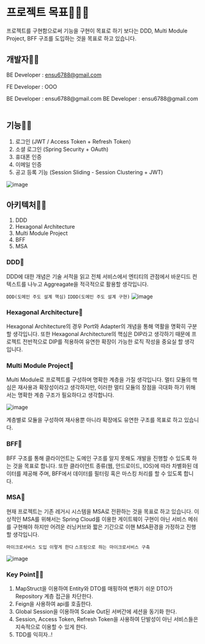 # 프로젝트 목표🚀🚀🚀
프로젝트를 구현함으로써 기능을 구현이 목표로 하기 보다는 DDD, Multi Module Project, BFF 구조를 
도입하는 것을 목표로 하고 있습니다.


## 개발자🚀🚀
BE Developer : ensu6788@gmail.com 

FE Developer : OOO

<table>
  <tr>
   BE Developer : ensu6788@gmail.com  
  </tr>
   
  <tr>
   BE Developer : ensu6788@gmail.com  
  </tr>
   
  
</table>



## 기능🚀🚀
1. 로그인 (JWT / Access Token + Refresh Token)
2. 소셜 로그인 (Spring Security + OAuth)
3. 휴대폰 인증
4. 이메일 인증
5. 공고 등록 기능 (Session Sliding - Session Clustering + JWT)


![image](https://user-images.githubusercontent.com/83272619/156912407-d2e1019f-cab6-46e7-9d3a-8c8ce2f33deb.png)

## 아키텍처🚀🚀
1. DDD
2. Hexagonal Architecture
3. Multi Module Project
4. BFF
5. MSA


### DDD🚀
DDD에 대한 개념은 기술 서적을 읽고 전체 서비스에서 엔티티의 관점에서 바운디드 컨텍스트를 나누고 
Aggreagate을 적극적으로 활용할 생각입니다.

`DDD(도메인 주도 설계 핵심)`
`IDDD(도메인 주도 설계 구현)`
![image](https://user-images.githubusercontent.com/83272619/157800311-a3881e66-2a31-4a22-b05e-bf9d62f60ffa.png)


### Hexagonal Architecture🚀
Hexagonal Architecture의 경우 Port와 Adapter의 개념을 통해 역활을 명확히 구분할 생각입니다.
또한 Hexagonal Architecture의 핵심은 DIP라고 생각하기 때문에 프로젝트 전반적으로 DIP를 적용하여
유연한 확장이 가능한 로직 작성을 중요실 할 생각입니다.


### Multi Module Project🚀
Multi Module로 프로젝트를 구성하며 명확한 계층을 가질 생각입니다. 멀티 모듈의 핵심은 재사용과 확장성이라고 생각하지만, 
이러한 멀티 모듈의 장점을 극대화 하기 위해서는 명확한 계층 구조가 필요하다고 생각합니다.

![image](https://user-images.githubusercontent.com/83272619/157800254-bce90548-3974-4cb9-9e80-aca2a886873b.png)

계층별로 모듈을 구성하여 재사용뿐 아니라 확장에도 유연한 구조를 목표로 하고 있습니다.



### BFF🚀
BFF 구조를 통해 클라이언트는 도메인 구조를 알지 못해도 개발을 진행할 수 있도록 하는 것을 목표로 합니다.
또한 클라이언트 종류(웹, 안드로이드, IOS)에 따라 차별화된 데이터를 제공해 주며, BFF에서 데이터를 필터링 혹은 
마스킹 처리를 할 수 있도록 합니다.



### MSA🚀
현재 프로젝트는 기존 레거시 시스템을 MSA로 전환하는 것을 목표로 하고 있습니다. 이상적인 MSA를 위해서는
Spring Cloud를 이용한 게이트웨이 구현이 아닌 서비스 메쉬를 구현해야 하지만 어려운 러닝커브와  짧은 기간으로 이핸
MSA환경을 가정하고 진행할 생각입니다.

`마이크로서비스 도입 이렇게 한다` `스프링으로 하는 마이크로서비스 구축`

![image](https://user-images.githubusercontent.com/83272619/157800208-d5546975-c88e-4183-8c28-9df47750ab9d.png)




### Key Point🚀🚀
1. MapStruct을 이용하여 Entity와 DTO를 매핑하여 변화기 쉬운 DTO가 Repository 계층 접근을 차단한다.
2. Feign을 사용하여 api를 호출한다.
3. Global Session을 이용하여 Scale Out된 서버간에 세션을 동기화 한다.
4. Session, Access Token, Refresh Token을 사용하여 단발성이 아닌 서비스들은 지속적으로 이용할 수 있게 한다.
5. TDD를 익히자..!



